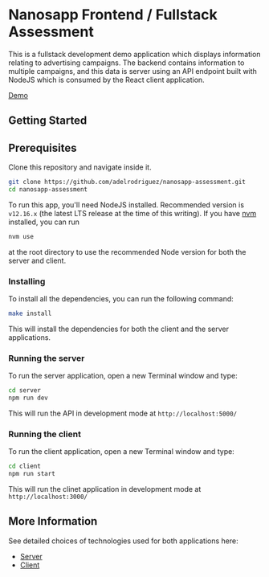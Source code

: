 # Nanosapp Frontend / Fullstack Assessment

This is a fullstack development demo application which displays information relating to advertising campaigns. The backend contains information to multiple campaigns, and this data is server using an API endpoint built with NodeJS which is consumed by the React client application.

[Demo](https://adelrodriguez.com/nanosapp-assessment/)

## Getting Started

## Prerequisites

Clone this repository and navigate inside it.

```bash
git clone https://github.com/adelrodriguez/nanosapp-assessment.git
cd nanosapp-assessment
```

To run this app, you'll need NodeJS installed. Recommended version is `v12.16.x` (the latest LTS release at the time of this writing). If you have [nvm](https://github.com/nvm-sh/nvm) installed, you can run

```bash
nvm use
```

at the root directory to use the recommended Node version for both the server and client.

### Installing

To install all the dependencies, you can run the following command:

```bash
make install
```

This will install the dependencies for both the client and the server applications.

### Running the server

To run the server application, open a new Terminal window and type:

```bash
cd server
npm run dev
```

This will run the API in development mode at `http://localhost:5000/`

### Running the client

To run the client application, open a new Terminal window and type:

```bash
cd client
npm run start
```

This will run the clinet application in development mode at `http://localhost:3000/`

## More Information

See detailed choices of technologies used for both applications here:

* [Server](/server/README.md)
* [Client](/client/README.md)

